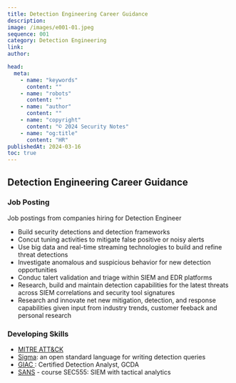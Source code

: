 ```yaml
---
title: Detection Engineering Career Guidance
description:
image: /images/e001-01.jpeg
sequence: 001
category: Detection Engineering
link:
author:

head:
  meta:
    - name: "keywords"
      content: ""
    - name: "robots"
      content: ""
    - name: "author"
      content: ""
    - name: "copyright"
      content: "© 2024 Security Notes"
    - name: "og:title"
      content: "HR"
publishedAt: 2024-03-16
toc: true
---
```


## Detection Engineering Career Guidance

### Job Posting

Job postings from companies hiring for Detection Engineer

- Build security detections and detection frameworks
- Concut tuning activities to mitigate false positive or noisy alerts
- Use big data and real-time streaming technologies to build and refine threat detections
- Investigate anomalous and suspicious behavior for new detection opportunities
- Conduc talert validation and triage within SIEM and EDR platforms
- Research, build and maintain detection capabilities for the latest threats across SIEM correlations and security tool signatures
- Research and innovate net new mitigation, detection, and response capabilities given input from industry trends, customer feeback and personal research

### Developing Skills

- <a href="https://attack.mitre.org/">MITRE ATT&CK</a>
- <a href="https://www.networkdefense.io/library/detection-engineering-with-sigma-58157/310172/about">Sigma</a>: an open standard language for writing detection queries
- <a href="https://www.giac.org/certifications/certified-detection-analyst-gcda/">GIAC </a>: Certified Detection Analyst, GCDA
- <a href="https://www.sans.org/cyber-security-courses/siem-with-tactical-analytics/">SANS</a> - course SEC555: SIEM with tactical analytics
